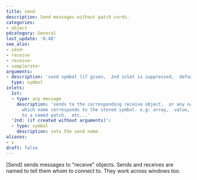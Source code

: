 ```yaml
---
title: send
description: Send messages without patch cords.
categories:
- object
pdcategory: General
last_update: '0.48'
see_also:
- send~
- receive
- receive~
- samplerate~
arguments:
- description: 'send symbol (if given,  2nd inlet is suppressed,  default: empty symbol)'
  type: symbol
inlets:
  1st:
  - type: any message
    description: 'sends to the corresponding receive object,  or any named object
      which name corresponds to the stored symbol. e.g: array,  value,  iemguis,  directly
      to a named patch,  etc...'
  '2nd: (if created without arguments)':
  - type: symbol
    description: sets the send name.
aliases:
- s
draft: false
---
```

[Send] sends messages to "receive" objects. Sends and receives are named to tell them whom to connect to. They work across windows too.
